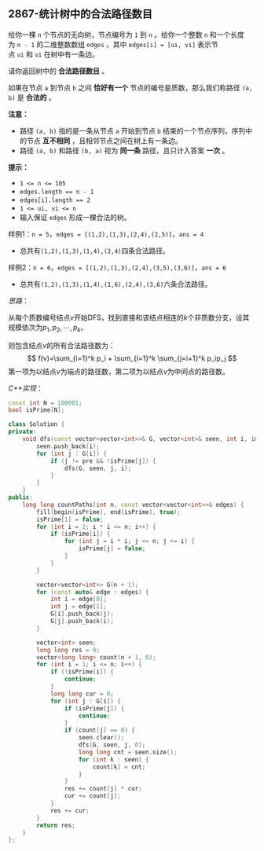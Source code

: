 
## 2867-统计树中的合法路径数目

给你一棵 `n` 个节点的无向树，节点编号为 `1` 到 `n` 。给你一个整数 `n` 和一个长度为 `n - 1` 的二维整数数组 `edges` ，其中 `edges[i] = [ui, vi]` 表示节点 `ui` 和 `vi` 在树中有一条边。

请你返回树中的 **合法路径数目** 。

如果在节点 `a` 到节点 `b` 之间 **恰好有一个** 节点的编号是质数，那么我们称路径 `(a, b)` 是 **合法的** 。

**注意：**
- 路径 `(a, b)` 指的是一条从节点 `a` 开始到节点 `b` 结束的一个节点序列，序列中的节点 **互不相同** ，且相邻节点之间在树上有一条边。
- 路径 `(a, b)` 和路径 `(b, a)` 视为 **同一条** 路径，且只计入答案 **一次** 。

**提示：**
- `1 <= n <= 105`
- `edges.length == n - 1`
- `edges[i].length == 2`
- `1 <= ui, vi <= n`
- 输入保证 `edges` 形成一棵合法的树。

样例1：`n = 5`，`edges = [(1,2),(1,3),(2,4),(2,5)]`，`ans = 4`
- 总共有`(1,2),(1,3),(1,4),(2,4)`四条合法路径。

样例2：`n = 6`，`edges = [(1,2),(1,3),(2,4),(3,5),(3,6)]`，`ans = 6`
- 总共有`(1,2),(1,3),(1,4),(1,6),(2,4),(3,6)`六条合法路径。

*思路*：

从每个质数编号结点$v$开始DFS，找到直接和该结点相连的$k$个非质数分支，设其规模依次为$p_1,p_2,\cdots,p_k$。

则包含结点$v$的所有合法路径数为：
$$
f(v)=\sum_{i=1}^k p_i + \sum_{i=1}^k \sum_{j=i+1}^k p_ip_j
$$
第一项为以结点$v$为端点的路径数，第二项为以结点$v$为中间点的路径数。

*C++实现*：

```cpp
const int N = 100001;
bool isPrime[N];

class Solution {
private:
    void dfs(const vector<vector<int>>& G, vector<int>& seen, int i, int pre) {
        seen.push_back(i);
        for (int j : G[i]) {
            if (j != pre && !isPrime[j]) {
                dfs(G, seen, j, i);
            }
        }
    }
public:
    long long countPaths(int n, const vector<vector<int>>& edges) {
        fill(begin(isPrime), end(isPrime), true);
        isPrime[1] = false;
        for (int i = 2; i * i <= n; i++) {
            if (isPrime[i]) {
                for (int j = i * i; j <= n; j += i) {
                    isPrime[j] = false;
                }
            }
        }

        vector<vector<int>> G(n + 1);
        for (const auto& edge : edges) {
            int i = edge[0];
            int j = edge[1];
            G[i].push_back(j);
            G[j].push_back(i);
        }

        vector<int> seen;
        long long res = 0;
        vector<long long> count(n + 1, 0);
        for (int i = 1; i <= n; i++) {
            if (!isPrime[i]) {
                continue;
            }
            long long cur = 0;
            for (int j : G[i]) {
                if (isPrime[j]) {
                    continue;
                }
                if (count[j] == 0) {
                    seen.clear();
                    dfs(G, seen, j, 0);
                    long long cnt = seen.size();
                    for (int k : seen) {
                        count[k] = cnt;
                    }
                }
                res += count[j] * cur;
                cur += count[j];
            }
            res += cur;
        }
        return res;
    }
};
```